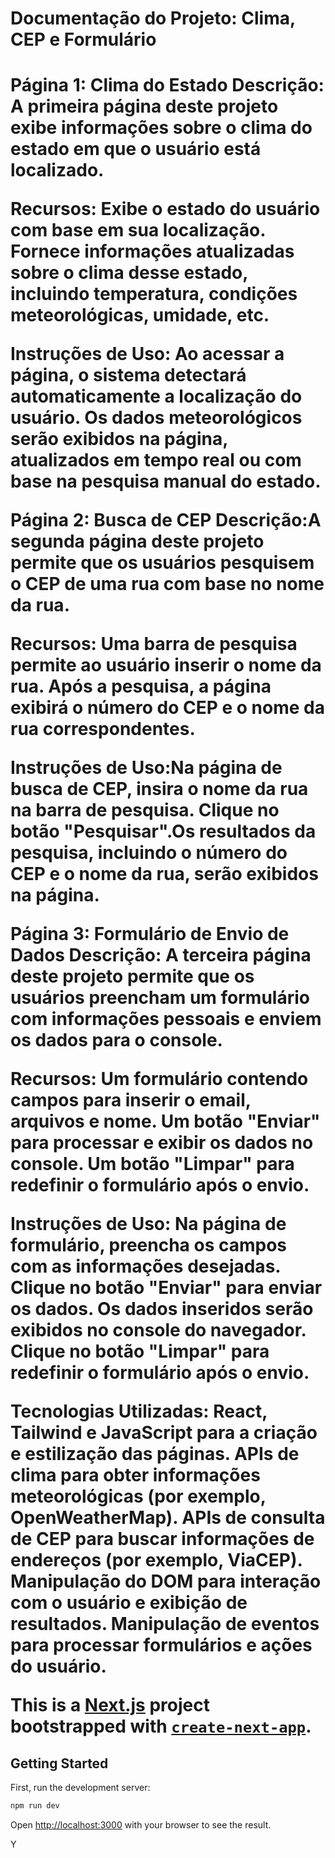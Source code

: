 <h1>Documentação do Projeto: Clima, CEP e Formulário<h1>


Página 1: Clima do Estado Descrição: A primeira página deste projeto exibe informações sobre o clima do estado em que o usuário está localizado.

Recursos: Exibe o estado do usuário com base em sua localização.
Fornece informações atualizadas sobre o clima desse estado, incluindo temperatura, condições meteorológicas, umidade, etc.

Instruções de Uso: Ao acessar a página, o sistema detectará automaticamente a localização do usuário.
Os dados meteorológicos serão exibidos na página, atualizados em tempo real ou com base na pesquisa manual do estado.

Página 2: Busca de CEP Descrição:A segunda página deste projeto permite que os usuários pesquisem o CEP de uma rua com base no nome da rua.

Recursos: Uma barra de pesquisa permite ao usuário inserir o nome da rua.
Após a pesquisa, a página exibirá o número do CEP e o nome da rua correspondentes.

Instruções de Uso:Na página de busca de CEP, insira o nome da rua na barra de pesquisa.
Clique no botão "Pesquisar".Os resultados da pesquisa, incluindo o número do CEP e o nome da rua, serão exibidos na página.

Página 3: Formulário de Envio de Dados Descrição: A terceira página deste projeto permite que os usuários preencham um formulário com informações pessoais e enviem os dados para o console.

Recursos: Um formulário contendo campos para inserir o email, arquivos e nome.
Um botão "Enviar" para processar e exibir os dados no console.
Um botão "Limpar" para redefinir o formulário após o envio.

Instruções de Uso: Na página de formulário, preencha os campos com as informações desejadas.
Clique no botão "Enviar" para enviar os dados.
Os dados inseridos serão exibidos no console do navegador.
Clique no botão "Limpar" para redefinir o formulário após o envio.

Tecnologias Utilizadas: React, Tailwind e JavaScript para a criação e estilização das páginas.
APIs de clima para obter informações meteorológicas (por exemplo, OpenWeatherMap).
APIs de consulta de CEP para buscar informações de endereços (por exemplo, ViaCEP).
Manipulação do DOM para interação com o usuário e exibição de resultados.
Manipulação de eventos para processar formulários e ações do usuário.

This is a [Next.js](https://nextjs.org/) project bootstrapped with [`create-next-app`](https://github.com/vercel/next.js/tree/canary/packages/create-next-app).

## Getting Started

First, run the development server:

```bash
npm run dev
```

Open [http://localhost:3000](http://localhost:3000) with your browser to see the result.

Y
